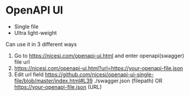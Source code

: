 # OpenAPI UI

* Single file
* Ultra light-weight

Can use it in 3 different ways

1. Go to https://nicesi.com/openapi-ui.html and enter openapi(swagger) file url
2. https://nicesi.com/openapi-ui.html?url=https://your-openapi-file.json
3. Edit url field https://github.com/nicesi/openapi-ui-single-file/blob/master/index.html#L39 ./swagger.json (filepath) OR https://your-openapi-file.json (URL)
